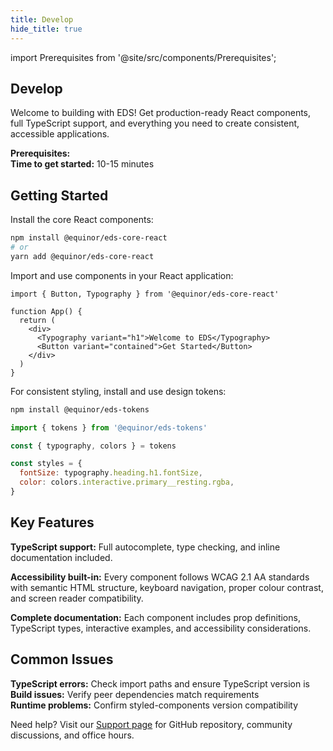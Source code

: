 ```yaml
---
title: Develop
hide_title: true
---
```


import Prerequisites from '@site/src/components/Prerequisites';

## Develop

Welcome to building with EDS! Get production-ready React components, full TypeScript support, and everything you need to create consistent, accessible applications.

**Prerequisites:** <Prerequisites minimal />  
**Time to get started:** 10-15 minutes

## Getting Started

Install the core React components:

```bash
npm install @equinor/eds-core-react
# or
yarn add @equinor/eds-core-react
```

Import and use components in your React application:

```tsx
import { Button, Typography } from '@equinor/eds-core-react'

function App() {
  return (
    <div>
      <Typography variant="h1">Welcome to EDS</Typography>
      <Button variant="contained">Get Started</Button>
    </div>
  )
}
```

For consistent styling, install and use design tokens:

```bash
npm install @equinor/eds-tokens
```

```javascript
import { tokens } from '@equinor/eds-tokens'

const { typography, colors } = tokens

const styles = {
  fontSize: typography.heading.h1.fontSize,
  color: colors.interactive.primary__resting.rgba,
}
```

## Key Features

**TypeScript support:** Full autocomplete, type checking, and inline documentation included.

**Accessibility built-in:** Every component follows WCAG 2.1 AA standards with semantic HTML structure, keyboard navigation, proper colour contrast, and screen reader compatibility.

**Complete documentation:** Each component includes prop definitions, TypeScript types, interactive examples, and accessibility considerations.

## Common Issues

**TypeScript errors:** Check import paths and ensure TypeScript version is <Prerequisites />  
**Build issues:** Verify peer dependencies match requirements  
**Runtime problems:** Confirm styled-components version compatibility

Need help? Visit our [Support page](../../../support/support.md) for GitHub repository, community discussions, and office hours.
